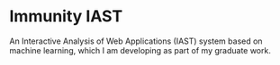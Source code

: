 # Immunity IAST
An Interactive Analysis of Web Applications (IAST) system based on machine learning, which I am developing as part of my graduate work.

